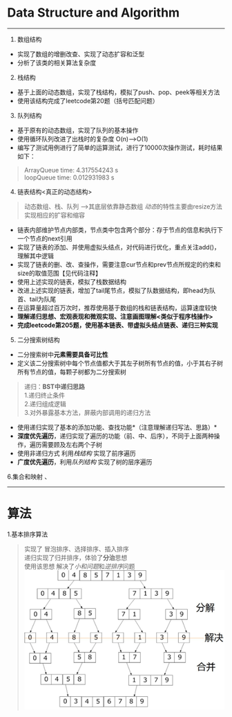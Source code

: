 # Data Structure and Algorithm

---

1. 数组结构
+ 实现了数组的增删改查、实现了动态扩容和泛型
+ 分析了该类的相关算法复杂度

2. 栈结构
+ 基于上面的动态数组，实现了栈结构，模拟了push、pop、peek等相关方法
+ 使用该结构完成了leetcode第20题（括号匹配问题）

3. 队列结构
+ 基于原有的动态数组，实现了队列的基本操作
+ 使用循环队列改进了出栈时的复杂度  O(n)-->O(1)
+ 编写了测试用例进行了简单的运算测试，进行了10000次操作测试，耗时结果如下：
>ArrayQueue time: 4.317554243 s  
>loopQueue time: 0.012931983 s

4. 链表结构<真正的动态结构>
>动态数组、栈、队列 -->其底层依靠静态数组
>*动态*的特性主要由resize方法实现相应的扩容和缩容

+ 链表内部维护节点内部类，节点类中包含两个部分：存于节点的信息和执行下一个节点的next引用
+ 实现了链表的添加、并使用虚拟头结点，对代码进行优化，重点关注add()，理解其中逻辑
+ 实现了链表的删、改、查操作，需要注意cur节点和prev节点所规定的约束和size的取值范围【见代码注释】
+ 使用上述实现的链表，模拟了栈数据结构
+ 改进上述实现的链表，增加了tail尾节点，模拟了队数据结构，即head为队首、tail为队尾
+ 在运算量超过百万次时，推荐使用基于数组的栈和链表结构，运算速度较快
+ **理解递归思想、宏观表现和微观实现、注意画图理解<类似于程序栈操作>**
+ **完成leetcode第205题，使用基本链表、带虚拟头结点链表、递归三种实现**

5. 二分搜索树结构
+ 二分搜索树中**元素需要具备可比性**
+ 定义该二分搜索树中每个节点值都大于其左子树所有节点的值，小于其右子树所有节点的值，每颗子树都为二分搜索树
>递归：**BST中递归思路**  
>1.递归终止条件  
>2.递归组成逻辑  
>3.对外暴露基本方法，屏蔽内部调用的递归方法  
+ 使用递归实现了基本的添加功能、查找功能*（注意理解递归写法、思路）*
+ **深度优先遍历**，递归实现了遍历的功能（前、中、后序），不同于上面两种操作，遍历需要顾及左右两个子树
+ 使用非递归方式 利用*栈结构* 实现了前序遍历
+ **广度优先遍历**，利用*队列结构* 实现了树的层序遍历

6.集合和映射
 、
 
---

# 算法 #
1.基本排序算法  
>实现了 冒泡排序、选择排序、插入排序  
>递归实现了归并排序，体验了**分治**思想  
>使用该思想 解决了*小和问题*和*逆排序*问题  
![分治](https://github.com/RecYan/Data-Structure-and-Algorithm/blob/master/img/duipaixufenzhi.jpg) 








